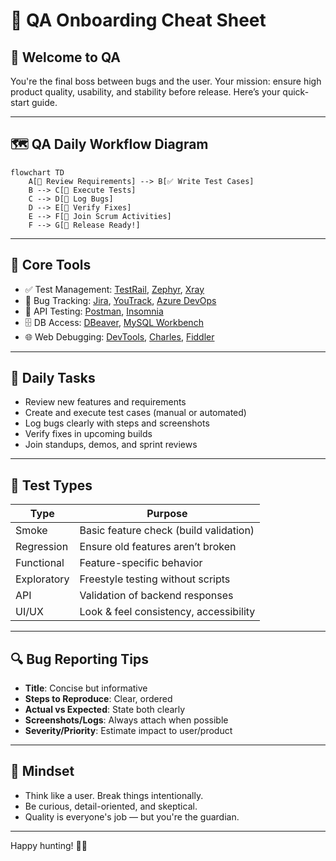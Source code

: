 # 🧪 QA Onboarding Cheat Sheet

## 👋 Welcome to QA

You're the final boss between bugs and the user. Your mission: ensure high product quality, usability, and stability before release. Here’s your quick-start guide.

---

## 🗺️ QA Daily Workflow Diagram

```mermaid
flowchart TD
    A[📝 Review Requirements] --> B[✅ Write Test Cases]
    B --> C[🚀 Execute Tests]
    C --> D[🐞 Log Bugs]
    D --> E[🔁 Verify Fixes]
    E --> F[📣 Join Scrum Activities]
    F --> G[🎉 Release Ready!]
```

---

## 🔧 Core Tools

- ✅ Test Management: [TestRail](https://www.testrail.com/), [Zephyr](https://www.getzephyr.com/), [Xray](https://www.getxray.app/)
- 🐞 Bug Tracking: [Jira](https://www.atlassian.com/software/jira), [YouTrack](https://www.jetbrains.com/youtrack/), [Azure DevOps](https://azure.microsoft.com/en-us/products/devops/)
- 🔌 API Testing: [Postman](https://www.postman.com/), [Insomnia](https://insomnia.rest/)
- 🗄️ DB Access: [DBeaver](https://dbeaver.io/), [MySQL Workbench](https://www.mysql.com/products/workbench/)
- 🌐 Web Debugging: [DevTools](https://developer.chrome.com/docs/devtools/), [Charles](https://www.charlesproxy.com/), [Fiddler](https://www.telerik.com/fiddler)

---

## 🧭 Daily Tasks

- Review new features and requirements  
- Create and execute test cases (manual or automated)  
- Log bugs clearly with steps and screenshots  
- Verify fixes in upcoming builds  
- Join standups, demos, and sprint reviews

---

## 🧱 Test Types

| Type         | Purpose                                  |
|--------------|-------------------------------------------|
| Smoke        | Basic feature check (build validation)    |
| Regression   | Ensure old features aren’t broken         |
| Functional   | Feature-specific behavior                 |
| Exploratory  | Freestyle testing without scripts         |
| API          | Validation of backend responses           |
| UI/UX        | Look & feel consistency, accessibility    |

---

## 🔍 Bug Reporting Tips

- **Title**: Concise but informative  
- **Steps to Reproduce**: Clear, ordered  
- **Actual vs Expected**: State both clearly  
- **Screenshots/Logs**: Always attach when possible  
- **Severity/Priority**: Estimate impact to user/product  

---

## 🧠 Mindset

- Think like a user. Break things intentionally.  
- Be curious, detail-oriented, and skeptical.  
- Quality is everyone's job — but you're the guardian.

---

Happy hunting! 🐛💥
